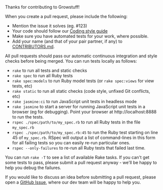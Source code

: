 Thanks for contributing to Growstuff!

When you create a pull request, please include the following:

* Mention the issue it solves (eg. #123)
* Your code should follow our [Coding style guide](https://github.com/Growstuff/growstuff/wiki/Development-process-overview#coding-practices)
* Make sure you have automated tests for your work, where possible.
* Add your name (and that of your pair partner, if any) to [CONTRIBUTORS.md](CONTRIBUTORS.md).

All pull requests should pass our automatic continuous integration and style
checks before being merged. You can run tests locally as follows:

 - `rake` to run all tests and static checks
 - `rake spec` to run all Ruby tests
 - `rake spec:models` to run Ruby model tests (or `rake spec:views` for view tests, etc)
 - `rake static` to run all static checks (code style, unfixed Git conflicts, etc)
 - `rake jasmine:ci` to run JavaScript unit tests in headless mode
 - `rake jasmine` to start a server for running JavaScript unit tests in a
   browser (eg for debugging). Point your browser at http://localhost:8888 to
   run the tests.
 - `rspec ./spec/path/to/my_spec.rb` to run all Ruby tests in the file `my_spec.rb`
 - `rspec ./spec/path/to/my_spec.rb:45` to run the Ruby test starting on line 45 of
   `my_spec.rb`. RSpec will output a list of command-lines in this form for all
   failing tests so you can easily re-run particular ones.
 - `rspec --only-failures` to re-run all Ruby tests that failed last time.

You can run `rake -T` to see a list of available Rake tasks. If you can't get
some tests to pass, please submit a pull request anyway - we'll be happy to
help you debug the failures.

If you would like to discuss an idea before submitting a pull request,
please open a [GitHub Issue](https://github.com/growstuff/growstuff/issues),
where our dev team will be happy to help you.
